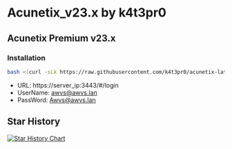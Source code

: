 # Acunetix_v23.x by k4t3pr0
## Acunetix Premium v23.x

### Installation
```sh
bash <(curl -sLk https://raw.githubusercontent.com/k4t3pr0/acunetix-latest/main/check.sh) k4t3pr0/acunetix.23.x
```
- URL: https://server_ip:3443/#/login
- UserName: awvs@awvs.lan
- PassWord: Awvs@awvs.lan
## Star History
[![Star History Chart](https://api.star-history.com/svg?repos=k4t3pr0/acunetix_v23.6&type=Date)](https://star-history.com/#k4t3pr0/acunetix_v23.6&Date)
